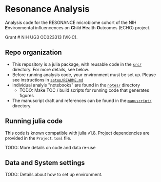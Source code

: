 # Resonance Analysis

Analysis code for the RESONANCE microbiome cohort
of the NIH **E**nvironmental influencences on **C**hild **H**ealth **O**utcomes (ECHO) project.

Grant #  NIH UG3 OD023313 (VK-C).

## Repo organization

- This repository is a julia package, with reusable code in the [`src/`](src/) directory.
  For more details, see below.
- Before running analysis code, your environment must be set up.
  Please see instructions in [`setup/README.md`](setup/README.md)
- Individual analyis "notebooks" are found in the [`notes/`](notes/) directory
  - TODO: Make TOC / build scripts for running code that generates figures
- The manuscript draft and references can be found in the [`manuscript/`](manuscript/) directory.

## Running julia code

This code is known compatible with julia v1.8.
Project dependencies are provided in the `Project.toml` file.

TODO: More details on code and data re-use

## Data and System settings

TODO: Details about how to set up environment.